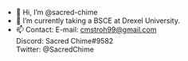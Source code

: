- 👋 Hi, I’m @sacred-chime
- 🌱 I’m currently taking a BSCE at Drexel University.
- 📫 Contact:
        E-mail: cmstroh99@gmail.com  
        Discord: Sacred Chime#9582  
        Twitter: @SacredChime  
        
